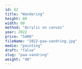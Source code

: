 ```yaml
---
id: 62
title: "Wandering"
height: 80
width: 60
method: "Acrylic on canvas"
year: 2022
price: "5400"
fileName: "2022-paa-vandring.jpg"
medie: "painting"
draft: "false"
slug: "paa-vandring"
weight: "40"
---
```

